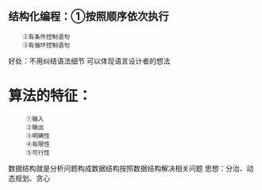 ## 结构化编程：①按照顺序依次执行
	    ②有条件控制语句
	    ③有循环控制语句
好处：不用纠结语法细节
      可以体现语言设计者的想法
      
# 算法的特征：
	     ①输入
	     ②输出
	     ③明确性
	     ④有限性
	     ⑤可行性
数据结构就是分析问题构成数据结构按照数据结构解决相关问题
思想：分治、动态规划、贪心
